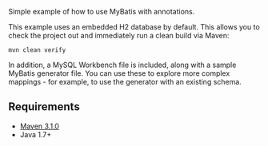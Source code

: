 Simple example of how to use MyBatis with annotations.

This example uses an embedded H2 database by default.  This allows you to check the project out and immediately
run a clean build via Maven:

``mvn clean verify
``

In addition, a MySQL Workbench file is included, along with a sample MyBatis generator file.  You can use these
to explore more complex mappings - for example, to use the generator with an existing schema.

## Requirements

- [Maven 3.1.0](http://maven.apache.org/)
- Java 1.7+
